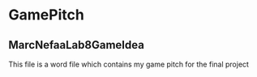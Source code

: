 # GamePitch
## MarcNefaaLab8GameIdea
This file is a word file which contains my game pitch for the final project
